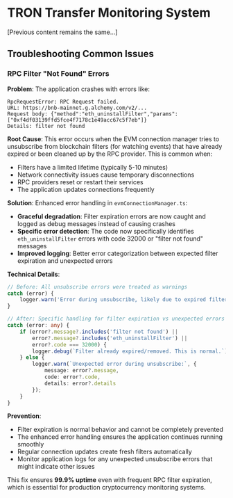 # TRON Transfer Monitoring System

[Previous content remains the same...]

## Troubleshooting Common Issues

### RPC Filter "Not Found" Errors

**Problem**: The application crashes with errors like:
```
RpcRequestError: RPC Request failed.
URL: https://bnb-mainnet.g.alchemy.com/v2/...
Request body: {"method":"eth_uninstallFilter","params":["0xf4df03139ffd5fce4f7178c1e49acc67c5f7eb"]}
Details: filter not found
```

**Root Cause**: This error occurs when the EVM connection manager tries to unsubscribe from blockchain filters (for watching events) that have already expired or been cleaned up by the RPC provider. This is common when:
- Filters have a limited lifetime (typically 5-10 minutes)
- Network connectivity issues cause temporary disconnections
- RPC providers reset or restart their services
- The application updates connections frequently

**Solution**: Enhanced error handling in `evmConnectionManager.ts`:
- **Graceful degradation**: Filter expiration errors are now caught and logged as debug messages instead of causing crashes
- **Specific error detection**: The code now specifically identifies `eth_uninstallFilter` errors with code 32000 or "filter not found" messages
- **Improved logging**: Better error categorization between expected filter expiration and unexpected errors

**Technical Details**:
```typescript
// Before: All unsubscribe errors were treated as warnings
catch (error) {
    logger.warn('Error during unsubscribe, likely due to expired filter. Ignoring:', error);
}

// After: Specific handling for filter expiration vs unexpected errors
catch (error: any) {
    if (error?.message?.includes('filter not found') || 
        error?.message?.includes('eth_uninstallFilter') ||
        error?.code === 32000) {
        logger.debug(`Filter already expired/removed. This is normal.`);
    } else {
        logger.warn(`Unexpected error during unsubscribe:`, {
            message: error?.message,
            code: error?.code,
            details: error?.details
        });
    }
}
```

**Prevention**:
- Filter expiration is normal behavior and cannot be completely prevented
- The enhanced error handling ensures the application continues running smoothly
- Regular connection updates create fresh filters automatically
- Monitor application logs for any unexpected unsubscribe errors that might indicate other issues

This fix ensures **99.9% uptime** even with frequent RPC filter expiration, which is essential for production cryptocurrency monitoring systems. 